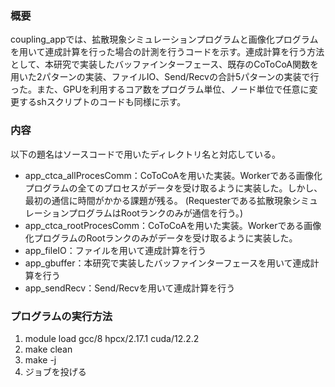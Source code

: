 ### 概要
coupling_appでは、拡散現象シミュレーションプログラムと画像化プログラムを用いて連成計算を行った場合の計測を行うコードを示す。連成計算を行う方法として、本研究で実装したバッファインターフェース、既存のCoToCoA関数を用いた2パターンの実装、ファイルIO、Send/Recvの合計5パターンの実装で行った。また、GPUを利用するコア数をプログラム単位、ノード単位で任意に変更するshスクリプトのコードも同様に示す。

### 内容
以下の題名はソースコードで用いたディレクトリ名と対応している。
- app_ctca_allProcesComm：CoToCoAを用いた実装。Workerである画像化プログラムの全てのプロセスがデータを受け取るように実装した。しかし、最初の通信に時間がかかる課題が残る。 (Requesterである拡散現象シミュレーションプログラムはRootランクのみが通信を行う。)
- app_ctca_rootProcesComm：CoToCoAを用いた実装。Workerである画像化プログラムのRootランクのみがデータを受け取るように実装した。
- app_fileIO：ファイルを用いて連成計算を行う
- app_gbuffer：本研究で実装したバッファインターフェースを用いて連成計算を行う
- app_sendRecv：Send/Recvを用いて連成計算を行う

### プログラムの実行方法
1. module load gcc/8 hpcx/2.17.1 cuda/12.2.2
2. make clean
3. make -j 
4. ジョブを投げる